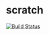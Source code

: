 # scratch
[![Build Status](https://travis-ci.org/yeison/scratch.svg?branch=master)](https://travis-ci.org/yeison/scratch)
